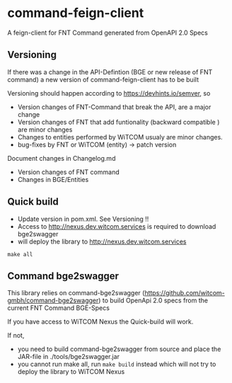 # command-feign-client
A feign-client for FNT Command generated from OpenAPI 2.0 Specs 
 
## Versioning 
If there was a change in the API-Defintion (BGE or new release of FNT command) a new version of command-feign-client has to be built

Versioning should happen according to https://devhints.io/semver, so

* Version changes of FNT-Command that break the API, are a major change
* Version changes of FNT that add funtionality (backward compatible ) are minor changes
* Changes to entities performed by WiTCOM usualy are minor changes.
* bug-fixes by FNT or WiTCOM (entity) -> patch version

Document changes in Changelog.md 

* Version changes of FNT command
* Changes in BGE/Entities

## Quick build

* Update version in pom.xml. See Versioning !!
* Access to http://nexus.dev.witcom.services is required to download bge2swagger
* will deploy the library to http://nexus.dev.witcom.services

```console
make all
```

## Command bge2swagger
This library relies on command-bge2swagger (https://github.com/witcom-gmbh/command-bge2swagger) to build OpenApi 2.0 specs from the current FNT Command BGE-Specs

If you have access to WiTCOM Nexus the Quick-build will work.

If not,

* you need to build command-bge2swagger from source and place the JAR-file in ./tools/bge2swagger.jar
* you cannot run make all, run `make build` instead which will not try to deploy the library to WiTCOM Nexus




